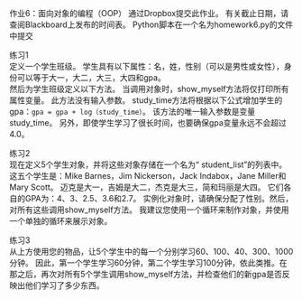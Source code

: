 作业6：面向对象的编程（OOP）
通过Dropbox提交此作业。 有关截止日期，请查阅Blackboard上发布的时间表。
Python脚本在一个名为homework6.py的文件中提交
  
练习1  
定义一个学生班级。 学生具有以下属性：名，姓，性别（可以是男性或女性），身份可以等于大一，大二，大三，大四和gpa。  
然后为学生班级定义以下方法。
当调用对象时，show_myself方法将仅打印所有属性变量。 此方法没有输入参数。
study_time方法将根据以下公式增加学生的gpa：`gpa = gpa + log（study_time）`。 该方法的唯一输入参数是变量study_time。 另外，即使学生学习了很长时间，也要确保gpa变量永远不会超过4.0。

练习2  
现在定义5个学生对象，并将这些对象存储在一个名为“ student_list”的列表中。 这五个学生是：Mike Barnes，Jim Nickerson，Jack Indabox，Jane Miller和Mary Scott。 迈克是大一，吉姆是大二，杰克是大三，简和玛丽是大四。 它们各自的GPA为：4、3、2.5、3.6和2.7。 实例化对象时，请确保分配了性别。然后，对所有这些调用show_myself方法。 我建议您使用一个循环来制作对象，并使用一个单独的循环来展示对象。

练习3  
从上方使用您的物品，让5个学生中的每一个分别学习60、100、40、300、1000分钟。 因此，第一个学生学习60分钟，第二个学生学习100分钟，依此类推。在那之后，再次对所有5个学生调用show_myself方法，并检查他们的新gpa是否反映出他们学习了多少东西。
